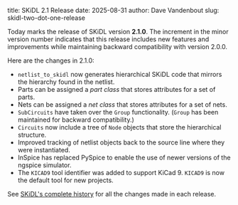 title: SKiDL 2.1 Release
date: 2025-08-31
author: Dave Vandenbout
slug: skidl-two-dot-one-release

Today marks the release of SKiDL version **2.1.0**.
The increment in the minor version number indicates that this release includes new features and improvements
while maintaining backward compatibility with version 2.0.0.

Here are the changes in 2.1.0:

- `netlist_to_skidl` now generates hierarchical SKiDL code
  that mirrors the hierarchy found in the netlist.
- Parts can be assigned a *part class* that stores attributes for a set of
  parts.
- Nets can be assigned a *net class* that stores attributes for a set of
  nets.
- `SubCircuits` have taken over the `Group`
  functionality. (`Group` has been maintained for backward
  compatibility.)
- `Circuits` now include a tree of `Node`
  objects that store the hierarchical structure.
- Improved tracking of netlist objects back to the source line where
  they were instantiated.
- InSpice has replaced PySpice to enable the use of newer versions of the
  ngspice simulator.
- The `KICAD9` tool identifier was added to support KiCad 9.
  `KICAD9` is now the default tool for new projects.

See [SKiDL's complete history](https://github.com/devbisme/skidl/blob/master/HISTORY.md) for all the changes
made in each release.


